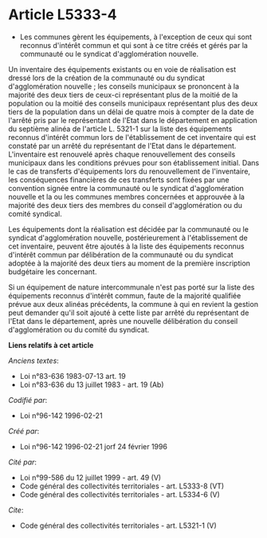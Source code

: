 # Article L5333-4

- Les communes gèrent les équipements, à l'exception de ceux qui sont reconnus d'intérêt commun et qui sont à ce titre créés
et gérés par la communauté ou le syndicat d'agglomération nouvelle.

Un inventaire des équipements existants ou en voie de réalisation est dressé lors de la création de la communauté ou du
syndicat d'agglomération nouvelle ; les conseils municipaux se prononcent à la majorité des deux tiers de ceux-ci
représentant plus de la moitié de la population ou la moitié des conseils municipaux représentant plus des deux tiers de la
population dans un délai de quatre mois à compter de la date de l'arrêté pris par le représentant de l'Etat dans le
département en application du septième alinéa de l'article L. 5321-1 sur la liste des équipements reconnus d'intérêt commun
lors de l'établissement de cet inventaire qui est constaté par un arrêté du représentant de l'Etat dans le département.
L'inventaire est renouvelé après chaque renouvellement des conseils municipaux dans les conditions prévues pour son
établissement initial. Dans le cas de transferts d'équipements lors du renouvellement de l'inventaire, les conséquences
financières de ces transferts sont fixées par une convention signée entre la communauté ou le syndicat d'agglomération
nouvelle et la ou les communes membres concernées et approuvée à la majorité des deux tiers des membres du conseil
d'agglomération ou du comité syndical.

Les équipements dont la réalisation est décidée par la communauté ou le syndicat d'agglomération nouvelle, postérieurement à
l'établissement de cet inventaire, peuvent être ajoutés à la liste des équipements reconnus d'intérêt commun par délibération
de la communauté ou du syndicat adoptée à la majorité des deux tiers au moment de la première inscription budgétaire les
concernant.

Si un équipement de nature intercommunale n'est pas porté sur la liste des équipements reconnus d'intérêt commun, faute de la
majorité qualifiée prévue aux deux alinéas précédents, la commune à qui en revient la gestion peut demander qu'il soit ajouté
à cette liste par arrêté du représentant de l'Etat dans le département, après une nouvelle délibération du conseil
d'agglomération ou du comité du syndicat.

**Liens relatifs à cet article**

_Anciens textes_:

  - Loi n°83-636 1983-07-13 art. 19
  - Loi n°83-636 du 13 juillet 1983 - art. 19 (Ab)

_Codifié par_:

  - Loi n°96-142 1996-02-21

_Créé par_:

  - Loi n°96-142 1996-02-21 jorf 24 février 1996

_Cité par_:

  - Loi n°99-586 du 12 juillet 1999 - art. 49 (V)
  - Code général des collectivités territoriales - art. L5333-8 (VT)
  - Code général des collectivités territoriales - art. L5334-6 (V)

_Cite_:

  - Code général des collectivités territoriales - art. L5321-1 (V)
